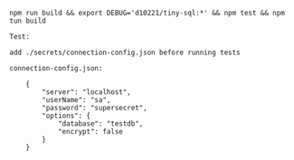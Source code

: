 
    npm run build && export DEBUG='d10221/tiny-sql:*' && npm test && npm tun build

    Test: 

    add ./secrets/connection-config.json before running tests

    connection-config.json: 

        { 
            "server": "localhost",
            "userName": "sa",
            "password": "supersecret",
            "options": {
                "database": "testdb",
                "encrypt": false
            }
        }